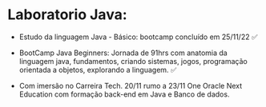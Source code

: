 # Laboratorio Java:
- Estudo da linguagem Java - Básico: bootcamp concluído em 25/11/22 ✅

- BootCamp Java Beginners: Jornada de 91hrs com anatomia da linguagem java, fundamentos, criando sistemas, jogos, programação orientada a objetos, explorando a linguagem. ✅

 - Com imersão no Carreira Tech. 20/11 rumo a 23/11 One Oracle Next Education com formação back-end em Java e Banco de dados. 
 
